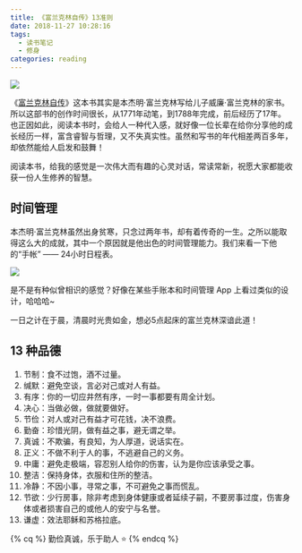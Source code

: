 ```yaml
---
title: 《富兰克林自传》13准则
date: 2018-11-27 10:28:16
tags:
  - 读书笔记
  - 修身
categories: reading
---
```


![](/images/book/cover-the-autobiography-of-benjamin-franklin.jpg)

《[富兰克林自传](https://s.click.taobao.com/t?e=m%3D2%26s%3DVpXGOH4sNVkcQipKwQzePOeEDrYVVa64K7Vc7tFgwiHjf2vlNIV67n7V8AnswFe%2B18u9BjgaVz6nFi3wFBXvYUtYIXyQ5%2BdaGX93X4IFTwPx%2FVncyXNiWXW0BscCR%2FBjdZr7RBnLmJomXO35yxsaccvUU99q9KO5hgQhA1Jq3XJ99iMgOKhMS7v6t%2Bff2FWpomfkDJRs%2BhU%3D&scm=null&pvid=null&app_pvid=59590_11.22.235.196_684_1633490199334&ptl=floorId%3A17741&originalFloorId%3A17741&app_pvid%3A59590_11.22.235.196_684_1633490199334&union_lens=lensId%3APUB%401633490106%40212ba35f_08a7_17c5398f977_68c1%400237lDkxQMvbPQTHnIebJQU6)》这本书其实是本杰明·富兰克林写给儿子威廉·富兰克林的家书。所以这部书的创作时间很长，从1771年动笔，到1788年完成，前后经历了17年。也正因如此，阅读本书时，会给人一种代入感，就好像一位长辈在给你分享他的成长经历一样，富含睿智与哲理，又不失真实性。虽然和写书的年代相差两百多年，却依然能给人启发和鼓舞！

阅读本书，给我的感觉是一次伟大而有趣的心灵对话，常读常新，祝愿大家都能收获一份人生修养的智慧。

## 时间管理

本杰明·富兰克林虽然出身贫寒，只念过两年书，却有着传奇的一生。之所以能取得这么大的成就，其中一个原因就是他出色的时间管理能力。我们来看一下他的“手帐” —— 24小时日程表。

![](/images/book/Benjamin_Franklin_Time_Schedule.jpeg)

是不是有种似曾相识的感觉？好像在某些手账本和时间管理 App 上看过类似的设计，哈哈哈~

一日之计在于晨，清晨时光贵如金，想必5点起床的富兰克林深谙此道！

## 13 种品德

1. 节制：食不过饱，酒不过量。
2. 缄默：避免空谈，言必对己或对人有益。
3. 有序：你的一切应井然有序，一时一事都要有周全计划。
4. 决心：当做必做，做就要做好。
5. 节俭：对人或对己有益才可花钱，决不浪费。
6. 勤奋：珍惜光阴，做有益之事，避无谓之举。
7. 真诚：不欺骗，有良知，为人厚道，说话实在。
8. 正义：不做不利于人的事，不逃避自己的义务。
9. 中庸：避免走极端，容忍别人给你的伤害，认为是你应该承受之事。
10. 整洁：保持身体，衣服和住所的整洁。
11. 冷静：不因小事，寻常之事，不可避免之事而慌乱。
12. 节欲：少行房事，除非考虑到身体健康或者延续子嗣，不要房事过度，伤害身体或者损害自己的或他人的安宁与名誉。
13. 谦虚：效法耶稣和苏格拉底。

{% cq %}
勤俭真诚，乐于助人 :star:
{% endcq %}